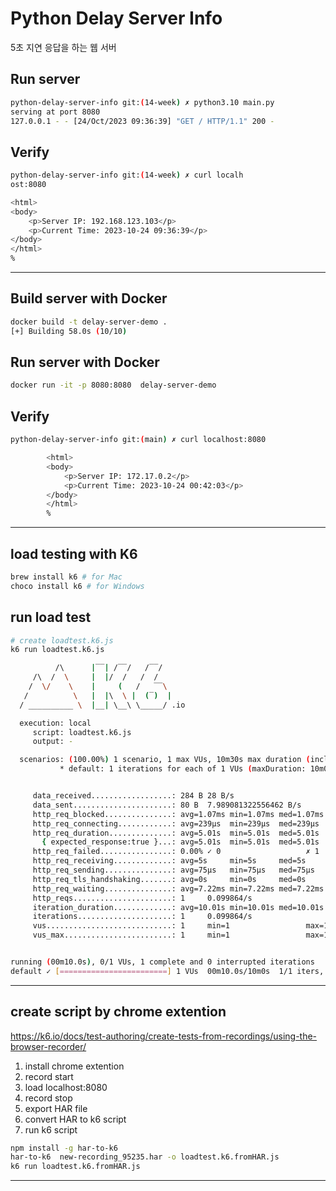 # Python Delay Server Info
5초 지연 응답을 하는 웹 서버

## Run server 
```sh
python-delay-server-info git:(14-week) ✗ python3.10 main.py                 
serving at port 8080
127.0.0.1 - - [24/Oct/2023 09:36:39] "GET / HTTP/1.1" 200 -
```

## Verify
```sh
python-delay-server-info git:(14-week) ✗ curl localh
ost:8080

<html>
<body>
    <p>Server IP: 192.168.123.103</p>
    <p>Current Time: 2023-10-24 09:36:39</p>
</body>
</html>
%             
```

---

## Build server with Docker
```sh
docker build -t delay-server-demo .
[+] Building 58.0s (10/10) 
```

## Run server with Docker
```sh
docker run -it -p 8080:8080  delay-server-demo
```

## Verify
```sh
python-delay-server-info git:(main) ✗ curl localhost:8080

        <html>
        <body>
            <p>Server IP: 172.17.0.2</p>
            <p>Current Time: 2023-10-24 00:42:03</p>
        </body>
        </html>
        %                                   
```

---

## load testing with K6
```sh
brew install k6 # for Mac
choco install k6 # for Windows
```


## run load test
```sh
# create loadtest.k6.js
k6 run loadtest.k6.js 

          /\      |‾‾| /‾‾/   /‾‾/   
     /\  /  \     |  |/  /   /  /    
    /  \/    \    |     (   /   ‾‾\  
   /          \   |  |\  \ |  (‾)  | 
  / __________ \  |__| \__\ \_____/ .io

  execution: local
     script: loadtest.k6.js
     output: -

  scenarios: (100.00%) 1 scenario, 1 max VUs, 10m30s max duration (incl. graceful stop):
           * default: 1 iterations for each of 1 VUs (maxDuration: 10m0s, gracefulStop: 30s)


     data_received..................: 284 B 28 B/s
     data_sent......................: 80 B  7.989081322556462 B/s
     http_req_blocked...............: avg=1.07ms min=1.07ms med=1.07ms max=1.07ms p(90)=1.07ms p(95)=1.07ms
     http_req_connecting............: avg=239µs  min=239µs  med=239µs  max=239µs  p(90)=239µs  p(95)=239µs 
     http_req_duration..............: avg=5.01s  min=5.01s  med=5.01s  max=5.01s  p(90)=5.01s  p(95)=5.01s 
       { expected_response:true }...: avg=5.01s  min=5.01s  med=5.01s  max=5.01s  p(90)=5.01s  p(95)=5.01s 
     http_req_failed................: 0.00% ✓ 0                   ✗ 1  
     http_req_receiving.............: avg=5s     min=5s     med=5s     max=5s     p(90)=5s     p(95)=5s    
     http_req_sending...............: avg=75µs   min=75µs   med=75µs   max=75µs   p(90)=75µs   p(95)=75µs  
     http_req_tls_handshaking.......: avg=0s     min=0s     med=0s     max=0s     p(90)=0s     p(95)=0s    
     http_req_waiting...............: avg=7.22ms min=7.22ms med=7.22ms max=7.22ms p(90)=7.22ms p(95)=7.22ms
     http_reqs......................: 1     0.099864/s
     iteration_duration.............: avg=10.01s min=10.01s med=10.01s max=10.01s p(90)=10.01s p(95)=10.01s
     iterations.....................: 1     0.099864/s
     vus............................: 1     min=1                 max=1
     vus_max........................: 1     min=1                 max=1


running (00m10.0s), 0/1 VUs, 1 complete and 0 interrupted iterations
default ✓ [========================] 1 VUs  00m10.0s/10m0s  1/1 iters, 1 per VU
```


--- 

## create script by chrome extention
https://k6.io/docs/test-authoring/create-tests-from-recordings/using-the-browser-recorder/

1. install chrome extention
2. record start
3. load localhost:8080
4. record stop
5. export HAR file
6. convert HAR to k6 script
7. run k6 script

```sh
npm install -g har-to-k6
har-to-k6  new-recording_95235.har -o loadtest.k6.fromHAR.js
k6 run loadtest.k6.fromHAR.js 
```

---